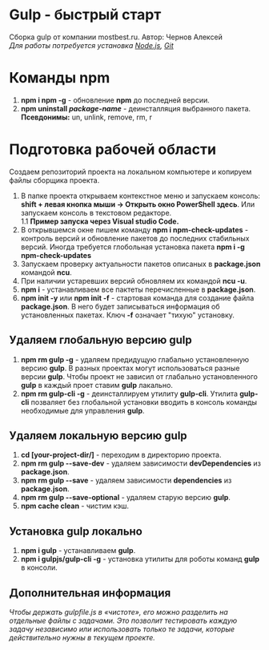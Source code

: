 # Gulp - быстрый старт
Сборка gulp от компании mostbest.ru. Автор: Чернов Алексей  
_Для работы потребуется установка [Node.js](https://nodejs.org/en/), [Git](https://git-scm.com/)_

# Команды npm
1. **npm i npm -g** - обновление **npm** до последней версии.
1. **npm uninstall _package-name_** - деинсталляция выбранного пакета.
**Псевдонимы:** un, unlink, remove, rm, r 

# Подготовка рабочей области
Создаем репозиторий проекта на локальном компьютере и копируем файлы сборщика проекта.  
1. В папке проекта открываем контекстное меню и запускаем консоль: **shift + левая кнопка мыши -> Открыть окно PowerShell здесь**. Или запускаем консоль в текстовом редакторе.  
1.1 **Пример запуска через Visual studio Code.**
3. В открывшемся окне пишем команду **npm i npm-check-updates** - контроль версий и обновление пакетов до последних стабильных версий. Иногда требуется глобольная установка пакета **npm i -g npm-check-updates**
4. Запускаем проверку актуальности пакетов описаных в **package.json** командой **ncu**.
5. При наличии устаревших версий обновляем их командой **ncu -u**.
6. **npm i** - устанавливаем все пактеты перечисленные в **package.json**.
7. **npm init -y** или **npm init -f** - стартовая команда для создание файла **package.json**. В него будет записываться информация об установленных пакетах. Ключ **-f** означает "тихую" установку. 

## Удаляем глобальную версию gulp
1. **npm rm gulp -g** - удаляем предидущую глабально установленную версию **gulp**. В разных проектах могут использоваться разные версии **gulp**. Чтобы проект не зависил от глабально установленного **gulp** в каждый проет ставим **gulp** лакально.
1. **npm rm gulp-cli -g** - деинсталлируем утилиту **gulp-cli**. Утилита **gulp-cli** позваляет без глобальной установки вводить в консоль команды необходимые для управления **gulp**.

## Удаляем локальную версию gulp
1. **cd [your-project-dir/]** - переходим в директорию проекта.
1. **npm rm gulp --save-dev** - удаляем зависимости **devDependencies** из **package.json**.
1. **npm rm gulp --save** - удаляем зависимости **dependencies** из **package.json**.
1. **npm rm gulp --save-optional** - удаляем старую версию **gulp**.
1. **npm cache clean** - чистим кэш.

## Установка gulp локально
1. **npm i gulp** - устанавливаем **gulp**.
1. **npm i gulpjs/gulp-cli -g** - установка утилиты для роботы команд **gulp** в консоли.

## Дополнительная информация
_Чтобы держать gulpfile.js в «чистоте», его можно разделить на отдельные файлы с задачами. Это позволит тестировать каждую задачу независимо или использовать только те задачи, которые действительно нужны в текущем проекте._
